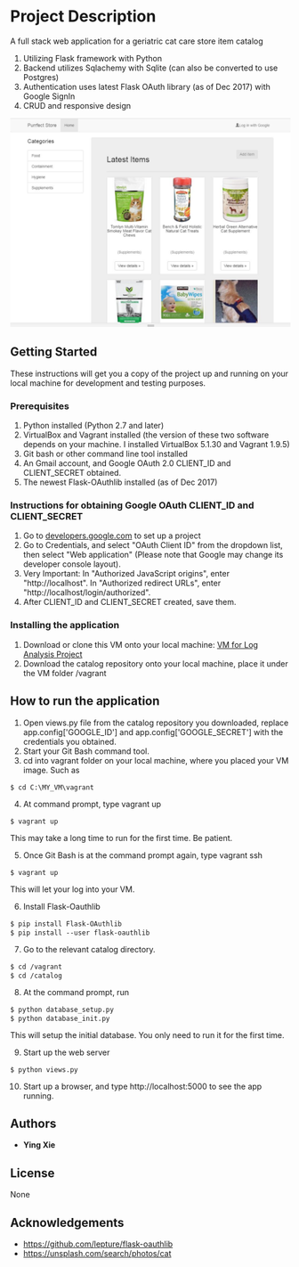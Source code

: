 # Project Description

A full stack web application for a geriatric cat care store item catalog
1. Utilizing Flask framework with Python
2. Backend utilizes Sqlachemy with Sqlite (can also be converted to use Postgres)
3. Authentication uses latest Flask OAuth library (as of Dec 2017) with Google SignIn
4. CRUD and responsive design

![alt text](app_screenshot.jpg)

## Getting Started

These instructions will get you a copy of the project up and running on your local machine for development and testing purposes.

### Prerequisites

1. Python installed (Python 2.7 and later)
2. VirtualBox and Vagrant installed (the version of these two software depends on your machine. I installed VirtualBox 5.1.30 and Vagrant 1.9.5)
3. Git bash or other command line tool installed
4. An Gmail account, and Google OAuth 2.0 CLIENT_ID and CLIENT_SECRET obtained.
5. The newest Flask-OAuthlib installed (as of Dec 2017)

### Instructions for obtaining Google OAuth CLIENT_ID and CLIENT_SECRET

1. Go to [developers.google.com](https://console.developers.google.com/) to set up a project
2. Go to Credentials, and select "OAuth Client ID" from the dropdown list, then select "Web application" (Please note that Google may change its developer console layout).
3. Very Important: In "Authorized JavaScript origins", enter "http://localhost". In "Authorized redirect URLs", enter "http://localhost/login/authorized".
4. After CLIENT_ID and CLIENT_SECRET created, save them.

### Installing the application

1. Download or clone this VM onto your local machine: [VM for Log Analysis Project](http://github.com/udacity/fullstack-nanodegree-vm)
2. Download the catalog repository onto your local machine, place it under the VM folder /vagrant

## How to run the application

1. Open views.py file from the catalog repository you downloaded, replace app.config['GOOGLE_ID'] and app.config['GOOGLE_SECRET'] with the credentials you obtained.
2. Start your Git Bash command tool.
3. cd into vagrant folder on your local machine, where you placed your VM image. Such as

```
$ cd C:\MY_VM\vagrant
```

4. At command prompt, type vagrant up

```
$ vagrant up
```

This may take a long time to run for the first time. Be patient.

5. Once Git Bash is at the command prompt again, type vagrant ssh

```
$ vagrant up
```
This will let your log into your VM.

6. Install Flask-Oauthlib

```
$ pip install Flask-OAuthlib
$ pip install --user flask-oauthlib
```

7. Go to the relevant catalog directory.

```
$ cd /vagrant
$ cd /catalog
```

8. At the command prompt, run

```
$ python database_setup.py
$ python database_init.py
```

This will setup the initial database. You only need to run it for the first time.

9. Start up the web server

```
$ python views.py
```

10. Start up a browser, and type http://localhost:5000 to see the app running.


## Authors

* **Ying Xie**

## License

None

## Acknowledgements

* https://github.com/lepture/flask-oauthlib
* https://unsplash.com/search/photos/cat

